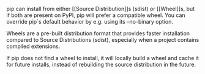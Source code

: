 pip can install from either [[Source Distribution]]s (sdist) or [[Wheel]]s, but if both are present on PyPI, pip will prefer a compatible wheel. You can override pip`s default behavior by e.g. using its –no-binary option.

Wheels are a pre-built distribution format that provides faster installation compared to Source Distributions (sdist), especially when a project contains compiled extensions.

If pip does not find a wheel to install, it will locally build a wheel and cache it for future installs, instead of rebuilding the source distribution in the future.